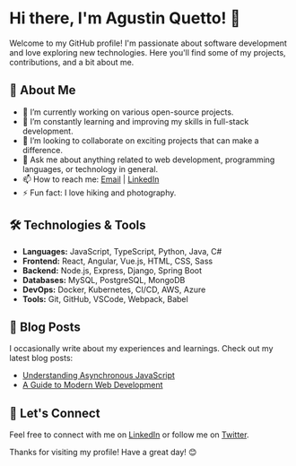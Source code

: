 # Hi there, I'm Agustin Quetto! 👋

Welcome to my GitHub profile! I'm passionate about software development and love exploring new technologies. Here you'll find some of my projects, contributions, and a bit about me.

## 🌟 About Me

- 🔭 I’m currently working on various open-source projects.
- 🌱 I’m constantly learning and improving my skills in full-stack development.
- 👯 I’m looking to collaborate on exciting projects that can make a difference.
- 💬 Ask me about anything related to web development, programming languages, or technology in general.
- 📫 How to reach me: [Email](mailto:agustinquetto@example.com) | [LinkedIn](https://www.linkedin.com/in/agustinquetto/)
- ⚡ Fun fact: I love hiking and photography.

## 🛠️ Technologies & Tools

- **Languages:** JavaScript, TypeScript, Python, Java, C#
- **Frontend:** React, Angular, Vue.js, HTML, CSS, Sass
- **Backend:** Node.js, Express, Django, Spring Boot
- **Databases:** MySQL, PostgreSQL, MongoDB
- **DevOps:** Docker, Kubernetes, CI/CD, AWS, Azure
- **Tools:** Git, GitHub, VSCode, Webpack, Babel

## 📝 Blog Posts

I occasionally write about my experiences and learnings. Check out my latest blog posts:

- [Understanding Asynchronous JavaScript](https://dev.to/agustinquetto/understanding-asynchronous-javascript)
- [A Guide to Modern Web Development](https://dev.to/agustinquetto/a-guide-to-modern-web-development)

## 🤝 Let's Connect

Feel free to connect with me on [LinkedIn](https://www.linkedin.com/in/agustinquetto/) or follow me on [Twitter](https://twitter.com/agustinquetto).

Thanks for visiting my profile! Have a great day! 😊
